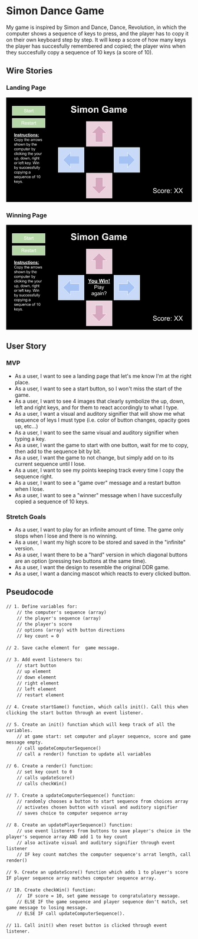 # Simon Dance Game
My game is inspired by Simon and Dance, Dance, Revolution, in which the computer shows a sequence of keys to press, and the player has to copy it on their own keyboard step by step. It will keep a score of how many keys the player has succesfully remembered and copied; the player wins when they succesfully copy a sequence of 10 keys (a score of 10).

## Wire Stories
### Landing Page
![Landing Page](./pictures/ladning-page.png)
### Winning Page
![Winning Page](./pictures/winning-page.png)
## User Story

### MVP
- As a user, I want to see a landing page that let's me know I'm at the right place.
- As a user, I want to see a start button, so I won't miss the start of the game.
- As a user, I want to see 4 images that clearly symbolize the up, down, left and right keys, and for them to react accordingly to what I type.
- As a user, I want a visual and auditory signifier that will show me what sequence of leys I must type (i.e. color of button changes, opacity goes up, etc...)
- As a user, I want to see the same visual and auditory signifier when typing a key.
- As a user, I want the game to start with one button, wait for me to copy, then add to the sequence bit by bit.
- As a user, I want the game to not change, but simply add on to its current sequence until I lose.
- As a user, I want to see my points keeping track every time I copy the sequence right.
- As a user, I want to see a "game over" message and a restart button when I lose.
- As a user, I want to see a "winner" message when I have succesfully copied a sequence of 10 keys.

### Stretch Goals
- As a user, I want to play for an infinite amount of time. The game only stops when I lose and there is no winning.
- As a user, I want my high score to be stored and saved in the "infinite" version.
- As a user, I want there to be a "hard" version in which diagonal buttons are an option (pressing two buttons at the same time).
- As a user, I want the design to resemble the original DDR game.
- As a user, I want a dancing mascot which reacts to every clicked button.

## Pseudocode

```
// 1. Define variables for:
    // the computer's sequence (array)
    // the player's sequence (array)
    // the player's score
    // options (array) with button directions
    // key count = 0 

// 2. Save cache element for  game message.

// 3. Add event listeners to:
    // start button
    // up element
    // down element
    // right element
    // left element
    // restart element

// 4. Create startGame() function, which calls init(). Call this when clicking the start button through an event listener.

// 5. Create an init() function which will keep track of all the variables.
    // at game start: set computer and player sequence, score and game message empty.
    // call updateComputerSequence()
    // call a render() function to update all variables

// 6. Create a render() function:
    // set key count to 0
    // calls updateScore()
    // calls checkWin()

// 7. Create a updateComputerSequence() function:
    // randomly chooses a button to start sequence from choices array
    // activates chosen button with visual and auditory signifier
    // saves choice to computer sequence array

// 8. Create an updatePlayerSequence() function:
    // use event listeners from buttons to save player's choice in the player's sequence array AND add 1 to key count
    // also activate visual and auditory signifier through event listener
    // IF key count matches the computer sequence's arrat length, call render()

// 9. Create an updateScore() function which adds 1 to player's score IF player sequence array matches computer sequence array.

// 10. Create checkWin() function:
    //  IF score = 10, set game message to congratulatory message.
    // ELSE IF the game sequence and player sequence don't match, set game message to losing message.
    // ELSE IF call updateComputerSequence().

// 11. Call init() when reset button is clicked through event listener.
```